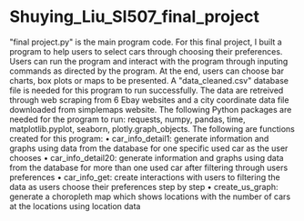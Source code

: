 # Shuying_Liu_SI507_final_project
"final project.py" is the main program code. 
For this final project, I built a program to help users to select cars through choosing their preferences. Users can run the program and interact with the program through inputing commands as directed by the program. At the end, users can choose bar charts, box plots or maps to be presented. 
A "data_cleaned.csv" database file is needed for this program to run successfully. The data are retreived through web scraping from 6 Ebay websites and a city coordinate data file downloaded from simplemaps website.
The following Python packages are needed for the program to run: requests, numpy, pandas, time, matplotlib.pyplot, seaborn, plotly.graph_objects.
The following are functions created for this program:
•	car_info_detail1: generate information and graphs using data from the database for one specific used car as the user chooses
•	car_info_detail20: generate information and graphs using data from the database for more than one used car after filtering through users preferences
•	car_info_get: create interactions with users to filtering the data as users choose their preferences step by step
•	create_us_graph: generate a choropleth map which shows locations with the number of cars at the locations using location data

